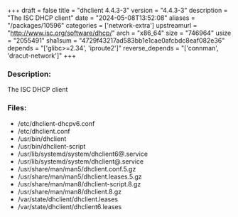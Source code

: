 +++
draft = false
title = "dhclient 4.4.3-3"
version = "4.4.3-3"
description = "The ISC DHCP client"
date = "2024-05-08T13:52:08"
aliases = "/packages/10596"
categories = ['network-extra']
upstreamurl = "http://www.isc.org/software/dhcp/"
arch = "x86_64"
size = "746964"
usize = "2055491"
sha1sum = "4729f43217ad583bb1e1cae0afcbdc8eaf082e36"
depends = "['glibc>=2.34', 'iproute2']"
reverse_depends = "['connman', 'dracut-network']"
+++
### Description: 
The ISC DHCP client

### Files: 
* /etc/dhclient-dhcpv6.conf
* /etc/dhclient.conf
* /usr/bin/dhclient
* /usr/bin/dhclient-script
* /usr/lib/systemd/system/dhclient6@.service
* /usr/lib/systemd/system/dhclient@.service
* /usr/share/man/man5/dhclient.conf.5.gz
* /usr/share/man/man5/dhclient.leases.5.gz
* /usr/share/man/man8/dhclient-script.8.gz
* /usr/share/man/man8/dhclient.8.gz
* /var/state/dhclient/dhclient.leases
* /var/state/dhclient/dhclient6.leases
